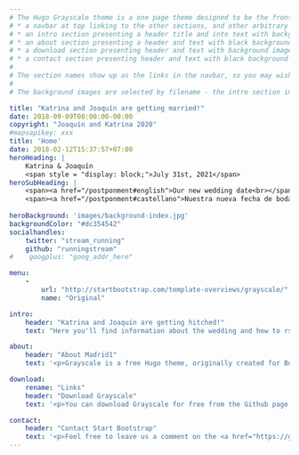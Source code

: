 ```yaml
---
# The Hugo Grayscale theme is a one page theme designed to be the front page to your site.  Its content is populated via the front-matter in content/_index.md.  The page consists of, in order:
# * a navbar at top linking to the other sections, and other arbitrary links
# * an intro section presenting a header title and into text with background image
# * an about section presenting a header and text with black background
# * a download section presenting header and text with background image
# * a contact section presenting header and text with black background
# 
# The section names show up as the links in the navbar, so you may wish to rename them if, for example, you're not using it for the purpose suggested by the default section name.
# 
# The background images are selected by filename - the intro section image must be named "intro-bg.jpg" and placed in the "static/img/" directory for your site.  Similarly, the downloads section image must be named "downloads-bg.jpg" and placed in the "static/img/" directory for your site.  See the default images in the theme's static directory for file size reference.

title: "Katrina and Joaquín are getting married!"
date: 2018-09-09T00:00:00-00:00
copyright: "Joaquín and Katrina 2020"
#mapsapikey: xxx
title: 'Home'
date: 2018-02-12T15:37:57+07:00
heroHeading: |
    Katrina & Joaquín
    <span style = "display: block;">July 31st, 2021</span>
heroSubHeading: | 
    <span><a href="/postponment#english">Our new wedding date<br></span>
    <span><a href="/postponment#castellano">Nuestra nueva fecha de boda<br></span>
    
heroBackground: 'images/background-index.jpg'
backgroundColor: "#dc354542"
socialhandles:
    twitter: "stream_running"
    github: "runningstream"
#    googplus: "goog_addr_here"

menu:
    -
        url: "http://startbootstrap.com/template-overviews/grayscale/"
        name: "Original"

intro:
    header: "Katrina and Joaquín are getting hitched!"
    text: "Here you'll find information about the wedding and how to rsvp."

about:
    header: "About Madrid1"
    text: '<p>Grayscale is a free Hugo theme, originally created for Bootstrap by Start Bootstrap. It can be yours right now, simply download the template from <a href="https://github.com/runningstream/hugograyscale/">the Github page</a>. The theme is open source, and you can use it for any purpose, personal or commercial.</p> <p>This theme was also adapted from a Jekyll version, brought to you by <a href="https://github.com/jeromelachaud">Jerome Lachaud</a></p> <p>This theme features stock photos by <a href="http://gratisography.com/">Gratisography</a> along with a custom Google Maps skin courtesy of <a href="http://snazzymaps.com/">Snazzy Maps</a>.</p> <p>Grayscale includes full HTML, CSS, and custom JavaScript files along with SASS and LESS files for easy customization!</p>'

download:
    rename: "Links"
    header: "Download Grayscale"
    text: '<p>You can download Grayscale for free from the Github page.</p><a href="https://github.com/runningstream/hugograyscale/" class="btn btn-default btn-lg">Visit Download Page</a>'

contact:
    header: "Contact Start Bootstrap"
    text: '<p>Feel free to leave us a comment on the <a href="https://github.com/runningstream/hugograyscale/">Grayscale template Github page</a> to give some feedback about this theme!</p>'
---
```

